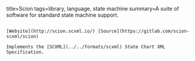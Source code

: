 title=Scion
tags=library, language, state machine
summary=A suite of software for standard state machine support.
~~~~~~

[Website](http://scion.scxml.io/) [Source](https://gitlab.com/scion-scxml/scion)

Implements the [SCXML](../../formats/scxml) State Chart XML Specification.
